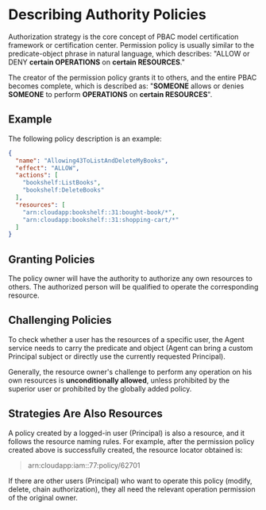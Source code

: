 # Describing Authority Policies

Authorization strategy is the core concept of PBAC model certification framework or certification center. Permission
policy is usually similar to the predicate-object phrase in natural language, which describes: "ALLOW or DENY **certain
OPERATIONS** on **certain RESOURCES**."

The creator of the permission policy grants it to others, and the entire PBAC becomes complete, which is described
as: "**SOMEONE** allows or denies **SOMEONE** to perform **OPERATIONS** on **certain RESOURCES**".

## Example

The following policy description is an example:

```json
{
  "name": "Allowing43ToListAndDeleteMyBooks",
  "effect": "ALLOW",
  "actions": [
    "bookshelf:ListBooks",
    "bookshelf:DeleteBooks"
  ],
  "resources": [
    "arn:cloudapp:bookshelf::31:bought-book/*",
    "arn:cloudapp:bookshelf::31:shopping-cart/*"
  ]
}
```

## Granting Policies

The policy owner will have the authority to authorize any own resources to others.
The authorized person will be qualified to operate the corresponding resource.

## Challenging Policies

To check whether a user has the resources of a specific user, the Agent service 
needs to carry the predicate and object (Agent can bring a custom Principal subject
or directly use the currently requested Principal).

Generally, the resource owner's challenge to perform any operation on his own resources
is **unconditionally allowed**, unless prohibited by the superior user or prohibited by
the globally added policy.

## Strategies Are Also Resources

A policy created by a logged-in user (Principal) is also a resource, and it follows the
resource naming rules. For example, after the permission policy created above is successfully
created, the resource locator obtained is:

> arn:cloudapp:iam::77:policy/62701

If there are other users (Principal) who want to operate this policy (modify, delete, chain authorization),
they all need the relevant operation permission of the original owner.
